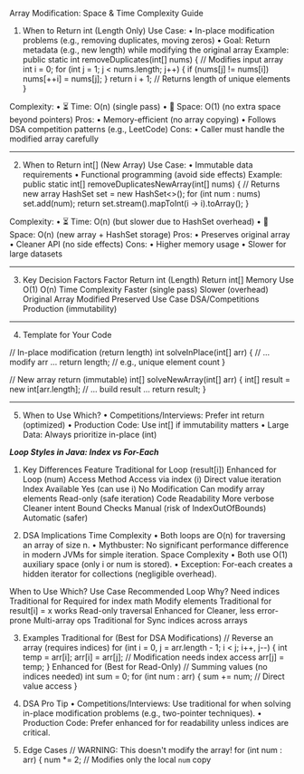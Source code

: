 Array Modification: Space & Time Complexity Guide
1. When to Return int (Length Only)
Use Case:
•	In-place modification problems (e.g., removing duplicates, moving zeros)
•	Goal: Return metadata (e.g., new length) while modifying the original array
Example:
public static int removeDuplicates(int[] nums) {  // Modifies input array
    int i = 0;
    for (int j = 1; j < nums.length; j++) {
        if (nums[j] != nums[i]) nums[++i] = nums[j];
    }
    return i + 1;  // Returns length of unique elements
}

Complexity:
•	⏳ Time: O(n) (single pass)
•	💾 Space: O(1) (no extra space beyond pointers)
Pros:
•	Memory-efficient (no array copying)
•	Follows DSA competition patterns (e.g., LeetCode)
Cons:
•	Caller must handle the modified array carefully
________________________________________
2. When to Return int[] (New Array)
Use Case:
•	Immutable data requirements
•	Functional programming (avoid side effects)
Example:
public static int[] removeDuplicatesNewArray(int[] nums) {  // Returns new array
    HashSet<Integer> set = new HashSet<>();
    for (int num : nums) set.add(num);
    return set.stream().mapToInt(i -> i).toArray();
}

Complexity:
•	⏳ Time: O(n) (but slower due to HashSet overhead)
•	💾 Space: O(n) (new array + HashSet storage)
Pros:
•	Preserves original array
•	Cleaner API (no side effects)
Cons:
•	Higher memory usage
•	Slower for large datasets
________________________________________
3. Key Decision Factors
Factor	Return int (Length)	Return int[]
Memory Use	O(1)	O(n)
Time Complexity	Faster (single pass)	Slower (overhead)
Original Array	Modified	Preserved
Use Case	DSA/Competitions	Production (immutability)
________________________________________
4. Template for Your Code

// In-place modification (return length)
int solveInPlace(int[] arr) {
    // ... modify arr ...
    return length;  // e.g., unique element count
}

// New array return (immutable)
int[] solveNewArray(int[] arr) {
    int[] result = new int[arr.length];
    // ... build result ...
    return result;
}
________________________________________
5. When to Use Which?
•	Competitions/Interviews: Prefer int return (optimized)
•	Production Code: Use int[] if immutability matters
•	Large Data: Always prioritize in-place (int)


***Loop Styles in Java: Index vs For-Each***
1. Key Differences
Feature	Traditional for Loop (result[i])	Enhanced for Loop (num)
Access Method	Access via index (i)	Direct value iteration
Index Available	Yes (can use i)	No
Modification	Can modify array elements	Read-only (safe iteration)
Code Readability	More verbose	Cleaner intent
Bound Checks	Manual (risk of IndexOutOfBounds)	Automatic (safer)


2. DSA Implications
Time Complexity
•	Both loops are O(n) for traversing an array of size n.
•	Mythbuster: No significant performance difference in modern JVMs for simple iteration.
Space Complexity
•	Both use O(1) auxiliary space (only i or num is stored).
•	Exception: For-each creates a hidden iterator for collections (negligible overhead).

When to Use Which?
Use Case	Recommended Loop	Why?
Need indices	Traditional for	Required for index math
Modify elements	Traditional for	result[i] = x works
Read-only traversal	Enhanced for	Cleaner, less error-prone
Multi-array ops	Traditional for	Sync indices across arrays


3. Examples
Traditional for (Best for DSA Modifications)
// Reverse an array (requires indices)
for (int i = 0, j = arr.length - 1; i < j; i++, j--) {
    int temp = arr[i];
    arr[i] = arr[j];  // Modification needs index access
    arr[j] = temp;
}
Enhanced for (Best for Read-Only)
// Summing values (no indices needed)
int sum = 0;
for (int num : arr) {
    sum += num;  // Direct value access
}
4. DSA Pro Tip
•	Competitions/Interviews: Use traditional for when solving in-place modification problems (e.g., two-pointer techniques).
•	Production Code: Prefer enhanced for for readability unless indices are critical.

5. Edge Cases
// WARNING: This doesn't modify the array!
for (int num : arr) {
    num *= 2;  // Modifies only the local `num` copy

